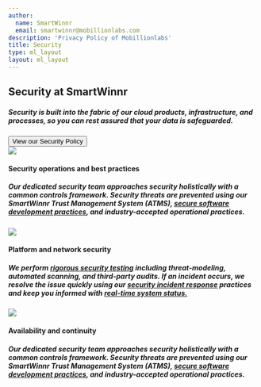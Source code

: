 ```yaml
---
author:
  name: SmartWinnr
  email: smartwinnr@mobillionlabs.com
description: 'Privacy Policy of Mobillionlabs'
title: Security
type: ml_layout
layout: ml_layout
---
```

<section class="">
  <div class="padding50 ml-pure-white-background ">
    <div class="row  ">
      <div class="col-lg-12 ml_div_contents_in_center text-center">
        <p>
          <h1 class="ml_text_bold">Security at SmartWinnr</h1>
        </p>
      </div>
      <div class="col-lg-12 ml_div_contents_in_center ml_line_height_2">
          <div class="col-lg-8 text-center">
           <p>
           <h5 class="ml_text_bold line-height1half">Security is built into the fabric of our cloud products, infrastructure, and processes, so you can rest assured that your data is safeguarded.</h5>
        </p>
          </div>     
      </div>
         <div class="col-lg-12 ml_div_contents_in_center text-center">
          <a href="/trust/security-policy"><button class="privacy-button">View our Security Policy</button></a>
          </div>     
      </div>
    </div>
  </div>
</section>

<section class="ml-pure-white-background padding50">
    <div class="row ml-padding-left5 ml-padding-bottom40">
    <div class="col-lg-4">
          <div class="">
            <div class="card-content">
              <article class="article">
                <img src="https://smartwinnr-resources.s3-eu-west-1.amazonaws.com/app+icons/shield-check.png" class="privacy-icons">
                <p><h4 class="ml_text_bold">Security operations and best practices </h4></p>
                 <h5 class="line-height1half">
                     Our dedicated security team approaches security holistically with a common controls framework. Security threats are prevented using our SmartWinnr Trust Management System (ATMS), <a href="/trust/security-in-software-development" class="ml_custom_link">secure software development practices</a>, and industry-accepted operational practices.
                 </h5>
              </article>           
            </div>      
      </div>
      </div>
         <div class="col-lg-4">
          <div class="">
            <div class="card-content">
              <article class="article">
                <img src="https://smartwinnr-resources.s3-eu-west-1.amazonaws.com/app+icons/network-lock.png" class="privacy-icons">
                <p><h4 class="ml_text_bold">Platform and network security </h4></p>
                 <h5 class="line-height1half ml-margin-top20">
                    We perform <a href="/trust/security-testing" class="ml_custom_link">rigorous security testing</a> including threat-modeling, automated scanning, and third-party audits. If an incident occurs, we resolve the issue quickly using our <a href="/trust/security-incident-management" class="ml_custom_link">security incident response</a> practices and keep you informed with <a href="https://status.smartwinnr.com/" class="ml_custom_link" target="_blank">real-time system status.</a>
                 </h5>
              </article>           
            </div> 
            </div>     
      </div>
           <div class="col-lg-4">
          <div class="">
            <div class="card-content">
              <article class="article">
                <img src="https://smartwinnr-resources.s3-eu-west-1.amazonaws.com/app+icons/snow2.png" class="privacy-icons">
                <p><h4 class="ml_text_bold">Availability and continuity</h4></p>
                 <h5 class="line-height1half ml-margin-top20">
                     Our dedicated security team approaches security holistically with a common controls framework. Security threats are prevented using our SmartWinnr Trust Management System (ATMS), <a href="/trust/security-in-software-development" class="ml_custom_link">secure software development practices</a>, and industry-accepted operational practices.
                 </h5>
              </article>           
            </div> 
            </div>     
      </div>
      </div>
    </div>
</section>
